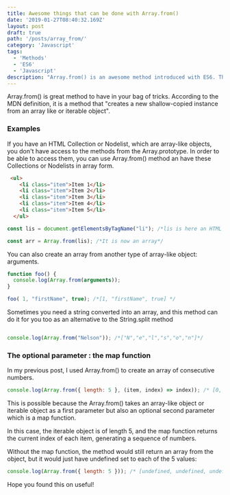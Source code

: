 ```yaml
---
title: Awesome things that can be done with Array.from()
date: '2019-01-27T08:40:32.169Z'
layout: post
draft: true
path: '/posts/array_from/'
category: 'Javascript'
tags:
  - 'Methods'
  - 'ES6'
  - 'Javascript'
description: "Array.from() is an awesome method introduced with ES6. This post includes practical examples of how I use it."
---
```


Array.from() is  great method to have in your bag of tricks. According to the MDN definition, it is a method that "creates a new shallow-copied instance from an array like or iterable object". 

### Examples

If you have an HTML Collection or Nodelist, which are array-like objects, you don't have access to the methods from the Array.prototype. In order to be able to access them, you can use Array.from() method an have these Collections or Nodelists in array form.

```html
 <ul>
    <li class="item">Item 1</li>
    <li class="item">Item 2</li>
    <li class="item">Item 3</li>
    <li class="item">Item 4</li>
    <li class="item">Item 5</li>
  </ul>
```
```js
const lis = document.getElementsByTagName("li"); /*lis is here an HTML collection*/

const arr = Array.from(lis); /*It is now an array*/

```

You can also create an array from another type of array-like object: arguments.

```js
function foo() {
  console.log(Array.from(arguments));
}

foo( 1, "firstName", true); /*[1, "firstName", true] */

```
Sometimes you need a string converted into an array, and this method can do it for you too as an alternative to the String.split method

```js

console.log(Array.from("Nelson")); /*["N","e","l","s","o","n"]*/

```

### The optional parameter : the map function

In my previous post, I used Array.from() to create an array of consecutive numbers. 

```js
console.log(Array.from({ length: 5 }, (item, index) => index)); /* [0, 1, 2, 3, 4] */
```
This is possible because the Array.from() takes an array-like object or iterable object as a first parameter but also an optional second parameter which is a map function. 

In this case, the iterable object is of length 5, and the map function returns the current index of each item, generating a sequence of numbers.

Without the map function, the method would still return an array from the object, but it would just have undefined set to each of the 5 values:

```js
console.log(Array.from({ length: 5 })); /* [undefined, undefined, undefined, undefined, undefined] */
```


Hope you found this on useful!



